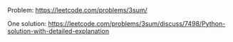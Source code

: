 Problem: https://leetcode.com/problems/3sum/

One solution: https://leetcode.com/problems/3sum/discuss/7498/Python-solution-with-detailed-explanation



